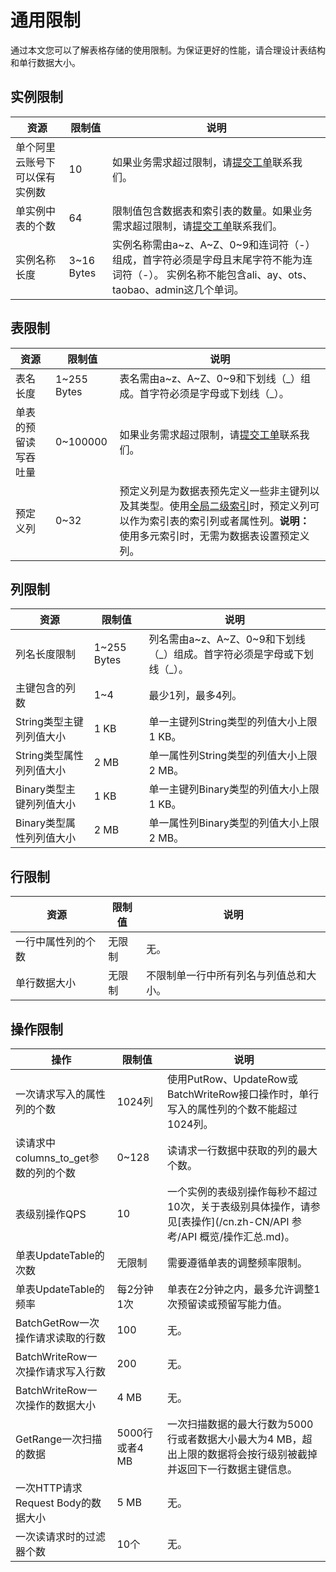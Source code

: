 # 通用限制

通过本文您可以了解表格存储的使用限制。为保证更好的性能，请合理设计表结构和单行数据大小。

## 实例限制

|资源|限制值|说明|
|--|---|--|
|单个阿里云账号下可以保有实例数|10|如果业务需求超过限制，请[提交工单](https://workorder.console.aliyun.com/#/ticket/createIndex)联系我们。 |
|单实例中表的个数|64|限制值包含数据表和索引表的数量。如果业务需求超过限制，请[提交工单](https://workorder.console.aliyun.com/#/ticket/createIndex)联系我们。 |
|实例名称长度|3~16 Bytes|实例名称需由a~z、A~Z、0~9和连词符（-）组成，首字符必须是字母且末尾字符不能为连词符（-）。 实例名称不能包含ali、ay、ots、taobao、admin这几个单词。 |

## 表限制

|资源|限制值|说明|
|--|---|--|
|表名长度|1~255 Bytes|表名需由a~z、A~Z、0~9和下划线（\_）组成。首字符必须是字母或下划线（\_）。|
|单表的预留读写吞吐量|0~100000|如果业务需求超过限制，请[提交工单](https://workorder.console.aliyun.com/#/ticket/createIndex)联系我们。 |
|预定义列|0~32|预定义列是为数据表预先定义一些非主键列以及其类型。使用[全局二级索引](/cn.zh-CN/功能介绍/全局二级索引/使用前须知.md)时，预定义列可以作为索引表的索引列或者属性列。**说明：** 使用多元索引时，无需为数据表设置预定义列。 |

## 列限制

|资源|限制值|说明|
|--|---|--|
|列名长度限制|1~255 Bytes|列名需由a~z、A~Z、0~9和下划线（\_）组成。首字符必须是字母或下划线（\_）。|
|主键包含的列数|1~4|最少1列，最多4列。|
|String类型主键列列值大小|1 KB|单一主键列String类型的列值大小上限1 KB。|
|String类型属性列列值大小|2 MB|单一属性列String类型的列值大小上限2 MB。|
|Binary类型主键列列值大小|1 KB|单一主键列Binary类型的列值大小上限1 KB。|
|Binary类型属性列列值大小|2 MB|单一属性列Binary类型的列值大小上限2 MB。|

## 行限制

|资源|限制值|说明|
|--|---|--|
|一行中属性列的个数|无限制|无。|
|单行数据大小|无限制|不限制单一行中所有列名与列值总和大小。|

## 操作限制

|操作|限制值|说明|
|--|---|--|
|一次请求写入的属性列的个数|1024列|使用PutRow、UpdateRow或BatchWriteRow接口操作时，单行写入的属性列的个数不能超过1024列。|
|读请求中columns\_to\_get参数的列的个数|0~128|读请求一行数据中获取的列的最大个数。|
|表级别操作QPS|10|一个实例的表级别操作每秒不超过10次，关于表级别具体操作，请参见[表操作](/cn.zh-CN/API 参考/API 概览/操作汇总.md)。|
|单表UpdateTable的次数|无限制|需要遵循单表的调整频率限制。|
|单表UpdateTable的频率|每2分钟1次|单表在2分钟之内，最多允许调整1次预留读或预留写能力值。|
|BatchGetRow一次操作请求读取的行数|100|无。|
|BatchWriteRow一次操作请求写入行数|200|无。|
|BatchWriteRow一次操作的数据大小|4 MB|无。|
|GetRange一次扫描的数据|5000行或者4 MB|一次扫描数据的最大行数为5000行或者数据大小最大为4 MB，超出上限的数据将会按行级别被截掉并返回下一行数据主键信息。|
|一次HTTP请求Request Body的数据大小|5 MB|无。|
|一次读请求时的过滤器个数|10个|无。|

